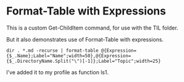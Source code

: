 ﻿# Format-Table with Expressions

This is a custom Get-ChildItem command, for use with the TIL folder.

But it also demonstrates use of Format-Table with expressions.

	dir . *.md -recurse | format-table @{Expression={$_.Name};Label="Name";width=50},@{Expression={$_.DirectoryName.Split("\")[-1]};Label="Topic";width=25}

I've added it to my profile as function ls1.

